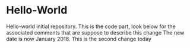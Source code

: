 # Hello-World
Hello-world initial repository.
This is the code part, look below for the associated comments that are suppose to describe this change
The new date is now January 2018.
This is the second change today

